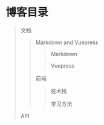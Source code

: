 # 博客目录

>   文档
>>   Markdown and Vuepress
>>>  Markdown
>>>
>>>  Vuepress
>>>
>>   前端
>>>  技术栈
>>>
>>>  学习方法
>
> API
